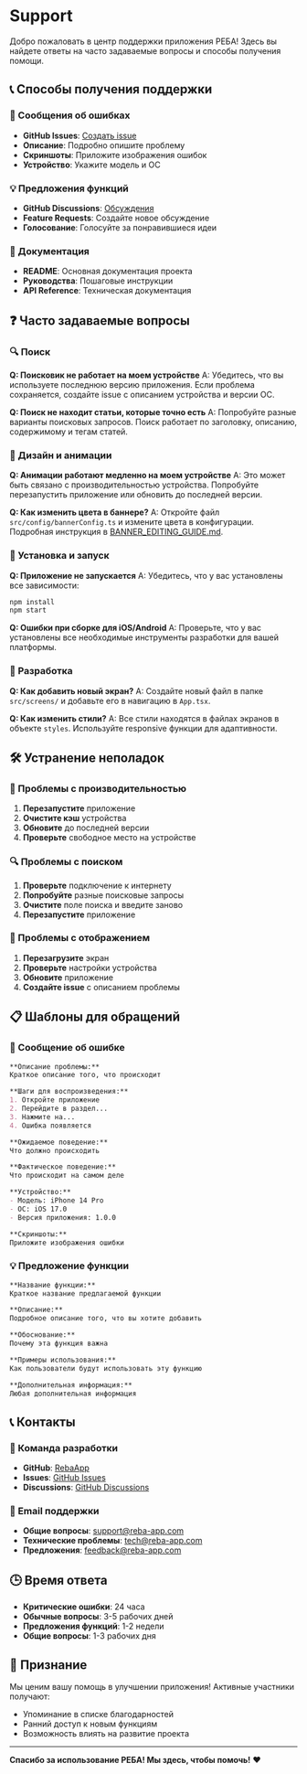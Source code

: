 # Support

Добро пожаловать в центр поддержки приложения РЕБА! Здесь вы найдете ответы на часто задаваемые вопросы и способы получения помощи.

## 📞 Способы получения поддержки

### 🐛 Сообщения об ошибках
- **GitHub Issues**: [Создать issue](https://github.com/RebaApp/rehab-app/issues)
- **Описание**: Подробно опишите проблему
- **Скриншоты**: Приложите изображения ошибок
- **Устройство**: Укажите модель и ОС

### 💡 Предложения функций
- **GitHub Discussions**: [Обсуждения](https://github.com/RebaApp/rehab-app/discussions)
- **Feature Requests**: Создайте новое обсуждение
- **Голосование**: Голосуйте за понравившиеся идеи

### 📖 Документация
- **README**: Основная документация проекта
- **Руководства**: Пошаговые инструкции
- **API Reference**: Техническая документация

## ❓ Часто задаваемые вопросы

### 🔍 Поиск
**Q: Поисковик не работает на моем устройстве**
A: Убедитесь, что вы используете последнюю версию приложения. Если проблема сохраняется, создайте issue с описанием устройства и версии ОС.

**Q: Поиск не находит статьи, которые точно есть**
A: Попробуйте разные варианты поисковых запросов. Поиск работает по заголовку, описанию, содержимому и тегам статей.

### 🎨 Дизайн и анимации
**Q: Анимации работают медленно на моем устройстве**
A: Это может быть связано с производительностью устройства. Попробуйте перезапустить приложение или обновить до последней версии.

**Q: Как изменить цвета в баннере?**
A: Откройте файл `src/config/bannerConfig.ts` и измените цвета в конфигурации. Подробная инструкция в [BANNER_EDITING_GUIDE.md](BANNER_EDITING_GUIDE.md).

### 📱 Установка и запуск
**Q: Приложение не запускается**
A: Убедитесь, что у вас установлены все зависимости:
```bash
npm install
npm start
```

**Q: Ошибки при сборке для iOS/Android**
A: Проверьте, что у вас установлены все необходимые инструменты разработки для вашей платформы.

### 🔧 Разработка
**Q: Как добавить новый экран?**
A: Создайте новый файл в папке `src/screens/` и добавьте его в навигацию в `App.tsx`.

**Q: Как изменить стили?**
A: Все стили находятся в файлах экранов в объекте `styles`. Используйте responsive функции для адаптивности.

## 🛠 Устранение неполадок

### 📱 Проблемы с производительностью
1. **Перезапустите** приложение
2. **Очистите кэш** устройства
3. **Обновите** до последней версии
4. **Проверьте** свободное место на устройстве

### 🔍 Проблемы с поиском
1. **Проверьте** подключение к интернету
2. **Попробуйте** разные поисковые запросы
3. **Очистите** поле поиска и введите заново
4. **Перезапустите** приложение

### 🎨 Проблемы с отображением
1. **Перезагрузите** экран
2. **Проверьте** настройки устройства
3. **Обновите** приложение
4. **Создайте issue** с описанием проблемы

## 📋 Шаблоны для обращений

### 🐛 Сообщение об ошибке
```markdown
**Описание проблемы:**
Краткое описание того, что происходит

**Шаги для воспроизведения:**
1. Откройте приложение
2. Перейдите в раздел...
3. Нажмите на...
4. Ошибка появляется

**Ожидаемое поведение:**
Что должно происходить

**Фактическое поведение:**
Что происходит на самом деле

**Устройство:**
- Модель: iPhone 14 Pro
- ОС: iOS 17.0
- Версия приложения: 1.0.0

**Скриншоты:**
Приложите изображения ошибки
```

### 💡 Предложение функции
```markdown
**Название функции:**
Краткое название предлагаемой функции

**Описание:**
Подробное описание того, что вы хотите добавить

**Обоснование:**
Почему эта функция важна

**Примеры использования:**
Как пользователи будут использовать эту функцию

**Дополнительная информация:**
Любая дополнительная информация
```

## 📞 Контакты

### 🏢 Команда разработки
- **GitHub**: [RebaApp](https://github.com/RebaApp)
- **Issues**: [GitHub Issues](https://github.com/RebaApp/rehab-app/issues)
- **Discussions**: [GitHub Discussions](https://github.com/RebaApp/rehab-app/discussions)

### 📧 Email поддержки
- **Общие вопросы**: support@reba-app.com
- **Технические проблемы**: tech@reba-app.com
- **Предложения**: feedback@reba-app.com

## 🕒 Время ответа

- **Критические ошибки**: 24 часа
- **Обычные вопросы**: 3-5 рабочих дней
- **Предложения функций**: 1-2 недели
- **Общие вопросы**: 1-3 рабочих дня

## 🌟 Признание

Мы ценим вашу помощь в улучшении приложения! Активные участники получают:
- Упоминание в списке благодарностей
- Ранний доступ к новым функциям
- Возможность влиять на развитие проекта

---

**Спасибо за использование РЕБА! Мы здесь, чтобы помочь!** ❤️
